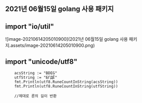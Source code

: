 ## 2021년 06월15일 golang 사용 패키지   
## import "io/util"  
![image-20210614205010900](2021년 06월15일 golang 사용 패키지.assets/image-20210614205010900.png)
## import "unicode/utf8"  
```
	acsString := "BDEG"
	utfString := "БГДЁ"
	fmt.Println(utf8.RuneCountInString(acsString))
	fmt.Println(utf8.RuneCountInString(utfString))
	
	//제대로 룬의 길이 반환
```